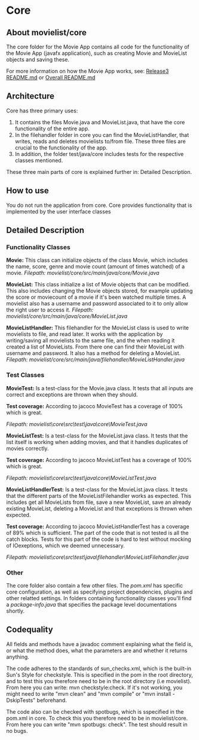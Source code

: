 # Core
## About movielist/core

The core folder for the Movie App contains all code for the functionality of the Movie App (javafx application), such as creating Movie and MovieList objects and saving these.

For more information on how the Movie App works, see: [Release3 README.md](https://gitlab.stud.idi.ntnu.no/it1901/groups-2023/gr2336/gr2336/-/blob/fc9c16f967deb79b1ca3a573d488ae8833a76ded/docs/release3/README.md) or [Overall README.md](https://gitlab.stud.idi.ntnu.no/it1901/groups-2023/gr2336/gr2336/-/blob/35ca9ff71abb5b937204ef06ec9f3f67d3bceb0e/README.md)

## Architecture
Core has three primary uses:
1. It contains the files Movie.java and MovieList.java, that have the core functionality of the entire app. 
2. In the filehandler folder in core you can find the MovieListHandler, that writes, reads and deletes movielists to/from file. These three files are crucial to the functionality of the app.
3. In addition, the folder test/java/core includes tests for the respective classes mentioned. 

These three main parts of core is explained further in: Detailed Description.

## How to use
You do not run the application from core. Core provides functionality that is implemented by the user interface classes

## Detailed Description
### Functionality Classes
**Movie:** This class can initialize objects of the class Movie, which includes the name, score, genre and movie count (amount of times watched) of a movie.
_Filepath: movielist/core/src/main/java/core/Movie.java_

**MovieList:** This class initialize a list of Movie objects that can be modified. This also includes changing the Movie objects stored, for example updating the score or moviecount of a movie if it's been watched multiple times. A movielist also has a username and password associated to it to only allow the right user to access it. 
_Filepath: movielist/core/src/main/java/core/MovieList.java_


**MovieListHandler:** This filehandler for the MovieList class is used to write movielists to file, and read later. It works with the application by writing/saving all movielists to the same file, and the when reading it created a list of MovieLists. From there one can find their MovieList with username and password. It also has a method for deleting a MovieList.
_Filepath: movielist/core/src/main/java/filehandler/MovieListHandler.java_

### Test Classes
**MovieTest:** Is a test-class for the Movie.java class. It tests that all inputs are correct and exceptions are thrown when they should.

**Test coverage:** According to jacoco MovieTest has a coverage of 100% which is great. 

_Filepath: movielist\core\src\test\java\core\MovieTest.java_


**MovieListTest:** Is a test-class for the MovieList.java class. It tests that the list itself is working when adding movies, and that it handles duplicates of movies correctly.

**Test coverage:** According to jacoco MovieListTest has a coverage of 100% which is great. 

_Filepath: movielist\core\src\test\java\core\MovieListTest.java_

**MovieListHandlerTest:** Is a test-class for the MovieList.java class. It tests that the different parts of the MovieListFilehandler works as expected. This includes get all MovieLists from file, save a new MovieList, save an already existing MovieList, deleting a MovieList and that exceptions is thrown when expected. 

**Test coverage:** According to jacoco MovieListHandlerTest has a coverage of 89% which is sufficient. The part of the code that is not tested is all the catch blocks. Tests for this part of the code is hard to test without mocking of IOexeptions, which we deemed unnecessary. 

_Filepath: movielist\core\src\test\java\filehandler\MovieListFilehandler.java_

### Other 
The core folder also contain a few other files. The *pom.xml* has specific core configuration, as well as specifying project dependencies, plugins and other relatted settings. In folders containing functionality classes you'll find a *package-info.java* that specifies the package level documentations shortly.

## Codequality
All fields and methods have a javadoc comment explaining what the field is, or what the method does, what the parameters are and whether it returns anything.

The code adheres to the standards of sun_checks.xml, which is the built-in Sun's Style for checkstyle. This is specified in the pom in the root directory, and to test this you therefore need to be in the root directory (i.e movielist). From here you can write: mvn checkstyle:check. If it's not working, you might need to write "mvn clean" and "mvn compile" or "mvn install -DskipTests" beforehand.

The code also can be checked with spotbugs, which is sspecified in the pom.xml in core. To check this you therefore need to be in movielist/core. From here you can write "mvn spotbugs: check". The test should result in no bugs.